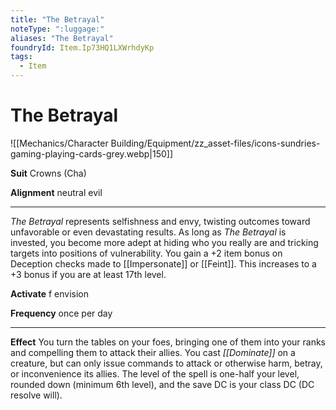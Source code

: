```yaml
---
title: "The Betrayal"
noteType: ":luggage:"
aliases: "The Betrayal"
foundryId: Item.Ip73HQ1LXWrhdyKp
tags:
  - Item
---
```


# The Betrayal
![[Mechanics/Character Building/Equipment/zz_asset-files/icons-sundries-gaming-playing-cards-grey.webp|150]]

**Suit** Crowns (Cha)

**Alignment** neutral evil

* * *

_The Betrayal_ represents selfishness and envy, twisting outcomes toward unfavorable or even devastating results. As long as _The Betrayal_ is invested, you become more adept at hiding who you really are and tricking targets into positions of vulnerability. You gain a +2 item bonus on Deception checks made to [[Impersonate]] or [[Feint]]. This increases to a +3 bonus if you are at least 17th level.

**Activate** f envision

**Frequency** once per day

* * *

**Effect** You turn the tables on your foes, bringing one of them into your ranks and compelling them to attack their allies. You cast _[[Dominate]]_ on a creature, but can only issue commands to attack or otherwise harm, betray, or inconvenience its allies. The level of the spell is one-half your level, rounded down (minimum 6th level), and the save DC is your class DC (DC resolve will).
